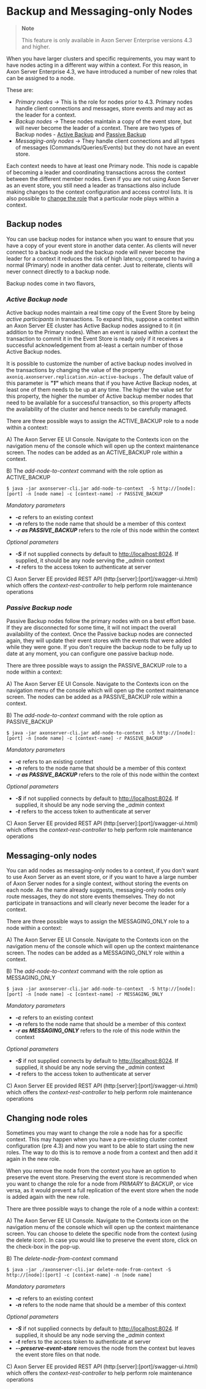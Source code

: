 # Backup and Messaging-only Nodes

> **Note**
>
> This feature is only available in Axon Server Enterprise versions 4.3 and higher.

When you have larger clusters and specific requirements, you may want to have nodes acting in a different way within a context. For this reason, in Axon Server Enterprise 4.3, we have introduced a number of new roles that can be assigned to a node.

These are:

* _Primary nodes -&gt;_ This is the role for nodes prior to 4.3. Primary nodes handle client connections and messages, store events and may act as the leader for a context.
* _Backup nodes -&gt;_ These nodes maintain a copy of the event store, but will never become the leader of a context. There are two types of Backup nodes - [Active Backup](backup-and-messaging-only-nodes.md#active-backup-node) and [Passive Backup](backup-and-messaging-only-nodes.md#passive-backup-node)
* _Messaging-only nodes_ -&gt;  They handle client connections and all types of messages \(Commands/Queries/Events\) but they do not have an event store.

Each context needs to have at least one Primary node. This node is capable of becoming a leader and coordinating transactions across the context between the different member nodes. Even if you are not using Axon Server as an event store, you still need a leader as transactions also include making changes to the context configuration and access control lists.‌ It is also possible to [change the role](backup-and-messaging-only-nodes.md#changing-node-roles) that a particular node plays within a context.

## Backup nodes‌ <a id="backup-nodes"></a>

You can use backup nodes for instance when you want to ensure that you have a copy of your event store in another data center. As clients will never connect to a backup node and the backup node will never become the leader for a context it reduces the risk of high latency, compared to having a normal \(Primary\) node in another data center.‌ Just to reiterate, clients will never connect directly to a backup node.‌

Backup nodes come in two flavors,

### _**Active Backup node**_

Active backup nodes maintain a real time copy of the Event Store by being _active_ _participants_ in transactions. To expand this, suppose a context within an Axon Server EE cluster has Active Backup nodes assigned to it \(in addition to the Primary nodes\). When an event is raised within a context the transaction to commit it in the Event Store is ready only if it receives a successful acknowledgement from at-least a certain number of those Active Backup nodes.

It is possible to customize the number of active backup nodes involved in the transactions by changing the value of the property `axoniq.axonserver.replication.min-active-backups` . The default value of this parameter is _**"1"**_ which means that if you have Active Backup nodes, at least one of them needs to be up at any time. The higher the value set for this property, the higher the number of Active backup member nodes that need to be available for a successful transaction, so this property affects the availability of the cluster and hence needs to be carefully managed.

There are three possible ways to assign the ACTIVE\_BACKUP role to a node within a context:

A\) The Axon Server EE UI Console. Navigate to the Contexts icon on the navigation menu of the console which will open up the context maintenance screen. The nodes can be added as an ACTIVE\_BACKUP role within a context.

B\) The _add-node-to-context_ command with the role option as ACTIVE\_BACKUP

```text
$ java -jar axonserver-cli.jar add-node-to-context  -S http://[node]:[port] -n [node name]‌ -c [context-name] -r PASSIVE_BACKUP
```

_Mandatory parameters_

* _**-c**_ refers to an existing context
* _**-n**_ refers to the node name that should be a member of this context
* _**-r as PASSIVE\_BACKUP**_ refers to the role of this node within the context 

_Optional parameters_

* _**-S**_ if not supplied connects by default to [http://localhost:8024](http://localhost:8024). If supplied, it should be any node serving the _\_admin_ context 
* _**-t**_  refers to the access token to authenticate at server

C\) Axon Server EE provided REST API \(http:\[server\]:\[port\]/swagger-ui.html\) which offers the _context-rest-controller_ to help perform role maintenance operations

### _**Passive Backup node**_

Passive Backup nodes follow the primary nodes with on a best effort base. If they are disconnected for some time, it will not impact the overall availability of the context. Once the Passive backup nodes are connected again, they will update their event stores with the events that were added while they were gone. If you don't require the backup node to be fully up to date at any moment, you can configure one passive backup node.‌

There are three possible ways to assign the PASSIVE\_BACKUP role to a node within a context:

A\) The Axon Server EE UI Console. Navigate to the Contexts icon on the navigation menu of the console which will open up the context maintenance screen. The nodes can be added as a PASSIVE\_BACKUP role within a context.

B\) The _add-node-to-context_ command with the role option as PASSIVE\_BACKUP

```text
$ java -jar axonserver-cli.jar add-node-to-context  -S http://[node]:[port] -n [node name]‌ -c [context-name] -r PASSIVE_BACKUP
```

_Mandatory parameters_

* _**-c**_ refers to an existing context
* _**-n**_ refers to the node name that should be a member of this context
* _**-r as PASSIVE\_BACKUP**_ refers to the role of this node within the context 

_Optional parameters_

* _**-S**_ if not supplied connects by default to [http://localhost:8024](http://localhost:8024). If supplied, it should be any node serving the _\_admin_ context 
* _**-t**_  refers to the access token to authenticate at server

C\) Axon Server EE provided REST API \(http:\[server\]:\[port\]/swagger-ui.html\) which offers the _context-rest-controller_ to help perform role maintenance operations

## Messaging-only nodes <a id="messaging-only-nodes"></a>

You can add nodes as messaging-only nodes to a context, if you don't want to use Axon Server as an event store, or if you want to have a large number of Axon Server nodes for a single context, without storing the events on each node. As the name already suggests, messaging-only nodes only route messages, they do not store events themselves. They do not participate in transactions and will clearly never become the leader for a context.‌

There are three possible ways to assign the MESSAGING\_ONLY role to a node within a context:

A\) The Axon Server EE UI Console. Navigate to the Contexts icon on the navigation menu of the console which will open up the context maintenance screen. The nodes can be added as a MESSAGING\_ONLY role within a context.

B\) The _add-node-to-context_ command with the role option as MESSAGING\_ONLY

```text
$ java -jar axonserver-cli.jar add-node-to-context  -S http://[node]:[port] -n [node name]‌ -c [context-name] -r MESSAGING_ONLY
```

_Mandatory parameters_

* _**-c**_ refers to an existing context
* _**-n**_ refers to the node name that should be a member of this context
* _**-r as MESSAGING\_ONLY**_ refers to the role of this node within the context 

_Optional parameters_

* _**-S**_ if not supplied connects by default to [http://localhost:8024](http://localhost:8024). If supplied, it should be any node serving the _\_admin_ context 
* _**-t**_  refers to the access token to authenticate at server

C\) Axon Server EE provided REST API \(http:\[server\]:\[port\]/swagger-ui.html\) which offers the _context-rest-controller_ to help perform role maintenance operations

## Changing node roles <a id="changing-node-roles"></a>

Sometimes you may want to change the role a node has for a specific context. This may happen when you have a pre-existing cluster context configuration \(pre 4.3\) and now you want to be able to start using the new roles. The way to do this is to remove a node from a context and then add it again in the new role.‌

When you remove the node from the context you have an option to preserve the event store. Preserving the event store is recommended when you want to change the role for a node from _PRIMARY_ to _BACKUP_, or vice versa, as it would prevent a full replication of the event store when the node is added again with the new role.

There are three possible ways to change the role of a node within a context:

A\) The Axon Server EE UI Console. Navigate to the Contexts icon on the navigation menu of the console which will open up the context maintenance screen. You can choose to delete the specific node from the context \(using the delete icon\). In case you would like to preserve the event store, click on the check-box in the pop-up.

B\) The _delete-node-from-context_ command

```text
$ java -jar ./axonserver-cli.jar delete-node-from-context -S http://[node]:[port] -c [context-name] -n [node name]‌
```

_Mandatory parameters_

* _**-c**_ refers to an existing context
* _**-n**_ refers to the node name that should be a member of this context

_Optional parameters_

* _**-S**_ if not supplied connects by default to [http://localhost:8024](http://localhost:8024). If supplied, it should be any node serving the _\_admin_ context 
* _**-t**_  refers to the access token to authenticate at server
* _**--preserve-event-store**_ removes the node from the context but leaves the event store files on that node.

C\) Axon Server EE provided REST API \(http:\[server\]:\[port\]/swagger-ui.html\) which offers the _context-rest-controller_ to help perform role maintenance operations

